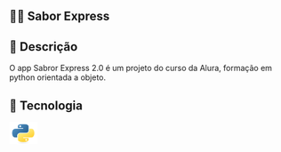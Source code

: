 ## 👨‍🍳 Sabor Express

## 📝 Descrição
O app Sabror Express 2.0 é um projeto do curso da Alura, formação em python orientada a objeto.

## 🚀 Tecnologia
<img align="center" alt="Adones-Python" height="40" width="50" src="https://raw.githubusercontent.com/devicons/devicon/master/icons/python/python-original.svg">
